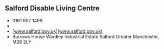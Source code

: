 
## Salford Disable Living Centre

- <i class="fa fa-phone"></i> 0161 607 1499
- <i class="fa fa-envelope"></i> <a href="mailto:"></a>
- <i class="fa fa-home"></i> [www.salford.gov.uk](www.salford.gov.uk)
- <i class="fa fa-building"></i> Burrows House Wardley Industrial Estate   Salford Greater Manchester, M28 2LY
